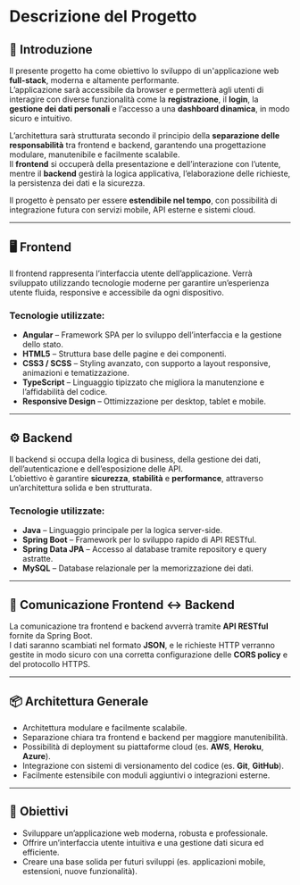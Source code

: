 # Descrizione del Progetto

## 🧾 Introduzione

Il presente progetto ha come obiettivo lo sviluppo di un'applicazione web **full-stack**, moderna e altamente performante.  
L’applicazione sarà accessibile da browser e permetterà agli utenti di interagire con diverse funzionalità come la **registrazione**, il **login**, la **gestione dei dati personali** e l’accesso a una **dashboard dinamica**, in modo sicuro e intuitivo.

L’architettura sarà strutturata secondo il principio della **separazione delle responsabilità** tra frontend e backend, garantendo una progettazione modulare, manutenibile e facilmente scalabile.  
Il **frontend** si occuperà della presentazione e dell’interazione con l’utente, mentre il **backend** gestirà la logica applicativa, l’elaborazione delle richieste, la persistenza dei dati e la sicurezza.

Il progetto è pensato per essere **estendibile nel tempo**, con possibilità di integrazione futura con servizi mobile, API esterne e sistemi cloud.

---

## 🖥️ Frontend

Il frontend rappresenta l’interfaccia utente dell’applicazione. Verrà sviluppato utilizzando tecnologie moderne per garantire un’esperienza utente fluida, responsive e accessibile da ogni dispositivo.

### Tecnologie utilizzate:

- **Angular** – Framework SPA per lo sviluppo dell’interfaccia e la gestione dello stato.
- **HTML5** – Struttura base delle pagine e dei componenti.
- **CSS3 / SCSS** – Styling avanzato, con supporto a layout responsive, animazioni e tematizzazione.
- **TypeScript** – Linguaggio tipizzato che migliora la manutenzione e l’affidabilità del codice.
- **Responsive Design** – Ottimizzazione per desktop, tablet e mobile.

---

## ⚙️ Backend

Il backend si occupa della logica di business, della gestione dei dati, dell’autenticazione e dell’esposizione delle API.  
L’obiettivo è garantire **sicurezza**, **stabilità** e **performance**, attraverso un’architettura solida e ben strutturata.

### Tecnologie utilizzate:

- **Java** – Linguaggio principale per la logica server-side.
- **Spring Boot** – Framework per lo sviluppo rapido di API RESTful.
- **Spring Data JPA** – Accesso al database tramite repository e query astratte.
- **MySQL** – Database relazionale per la memorizzazione dei dati.

---

## 🔗 Comunicazione Frontend ↔ Backend

La comunicazione tra frontend e backend avverrà tramite **API RESTful** fornite da Spring Boot.  
I dati saranno scambiati nel formato **JSON**, e le richieste HTTP verranno gestite in modo sicuro con una corretta configurazione delle **CORS policy** e del protocollo HTTPS.

---

## 📦 Architettura Generale

- Architettura modulare e facilmente scalabile.
- Separazione chiara tra frontend e backend per maggiore manutenibilità.
- Possibilità di deployment su piattaforme cloud (es. **AWS**, **Heroku**, **Azure**).
- Integrazione con sistemi di versionamento del codice (es. **Git**, **GitHub**).
- Facilmente estensibile con moduli aggiuntivi o integrazioni esterne.

---

## 🚀 Obiettivi

- Sviluppare un’applicazione web moderna, robusta e professionale.
- Offrire un’interfaccia utente intuitiva e una gestione dati sicura ed efficiente.
- Creare una base solida per futuri sviluppi (es. applicazioni mobile, estensioni, nuove funzionalità).

